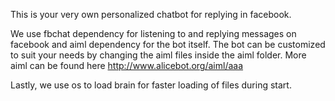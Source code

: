 This is your very own personalized chatbot for replying in facebook.

We use fbchat dependency for listening to and replying messages on facebook and aiml dependency for the bot itself. The bot can be customized to suit your needs by changing the aiml files inside the aiml folder. More aiml can be found here http://www.alicebot.org/aiml/aaa 

Lastly, we use os to load brain for faster loading of files during start.